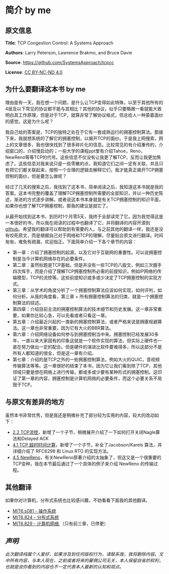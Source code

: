 # 简介 by me

## 原文信息

**Title**: TCP Congestion Control: A Systems Approach

**Authors**: Larry Peterson, Lawrence Brakmo, and Bruce Davie

**Source**: https://github.com/SystemsApproach/tcpcc

**License**: [CC BY-NC-ND 4.0](https://creativecommons.org/licenses/by-nc-nd/4.0)

## 为什么要翻译这本书 by me

理由是有一天，我在想一个问题，是什么让TCP变得如此特殊，以至于其他所有的4层及以下常见的协议都不能与其相比？其他的协议，似乎只要略微一看就能大致明白其工作原理，但是对于TCP，就算非常了解协议格式，但总给人一种蒙着面纱的感觉。这是为什么呢？

我自己给的答案是，TCP的独特之处在于它有一套成熟运行的拥塞控制算法。那接下来，我就想系统的了解它的拥塞控制，以揭开TCP的面纱。于是我上网搜索，网上的文章很多，我也很快找到了很多碎片化的信息。比较常见的有介绍重传的，介绍窗口的，介绍慢启动的；一些大学的课程ppt里有介绍Tahoe，Reno，NewReno等等TCP的代号。这些信息不仅没有让我更了解TCP，反而让我更加焦虑了。这些信息对我来说只是一些零散的点，我知道它们之间一定有关联，并且只有把它们都关联起来，按照一个合理的逻辑去解释它们，我才能真正揭开TCP拥塞控制的面纱，但是要怎么做呢？

经过了几天的搜索之后，我找到了这本书，简单阅读之后，我知道这本书就是我的答案。这本书完整的覆盖了理解TCP拥塞控制所需要的全部知识，并以一种历史陈述，渐进的方式逐步讲解。或者说这本书本身就是有关TCP拥塞控制的知识平面，如果你也想了解TCP拥塞控制，那我的建议是就它了。

从最开始找到这本书，到历时1个月零5天，我终于全部读完了它。因为我觉得这是一本很好的书，所以我在阅读的过程中也翻译了它，并将翻译的内容开源到 [github](https://github.com/huihongxiao/TCP-Congestion-Control-A-Systems-Approach)。希望我的翻译可以帮助到有需要的人。与之前其他的翻译一样，我还是没有咬死原文，而是根据自己对于网络和TCP的理解，尽量贴合原文进行翻译。时间匆匆，难免有疏漏，欢迎指正。下面简单介绍一下各个章节的内容：

* 第一章：介绍了拥塞控制的起源，以及它对于互联网的重要性。可以说拥塞控制是当今计算机网络存在的必要条件。
* 第二章：虽然标题是TCP基础，但是并没有一些TCP的八股文，例如三次握手四次挥手，而是介绍了理解TCP拥塞控制所必需的前提知识，例如IP网络的传输模型，TCP的流控等。这些前提知识或多或少决定了TCP拥塞控制的实现方式。
* 第三章：从学术的角度分析了一个拥塞控制算法应该如何实现，如何评判，如何分析。从我的角度看，第三章 + 所有拥塞控制算法的归类，就是一个拥塞控制算法的综述。
* 第四章：介绍目前主流的拥塞控制算法的技术细节和历史发展。这一章非常重要，如果你比较心急，可以先看或者只看这一章。
* 第五章：介绍最近兴起的一类新的拥塞控制算法，或者严格来说是拥塞规避算法。这一章也非常重要，因为它有大火的BBR算法。
* 第六章：介绍网络设备如何参与到拥塞控制当中来。拥塞控制已经发展30多年，一直以来大家固有的印象这就是一个软件实现的算法，但实际上硬件也一直在努力做出一定的配合。但是硬件的演进比软件要难得多，所以这部分不是所有人都知道的很全，但是这一章有介绍。
* 第七章：介绍的是TCP之外的一些拥塞控制算法，例如大火的QUIC，音视频传输算法等等。这一章很好的结束了本书，因为它让我们看到除了TCP，其他领域只要是想在网络上进行传输，都或多或少要有某种形式的拥塞控制。这印证了第一章的内容，拥塞控制是计算机网络的必要条件，而这个必要关系不局限于TCP。

## 与原文有差异的地方

虽然本书非常优秀，但是我还是稍微补充了部分较为实用的内容，较大的改动如下：

* [2.2 TCP流控](chapter-2-tcp-ji-chu/2.2-ke-kao-de-zi-jie-liu-reliable-bytestream/)，新增了一个子节，稍微展开介绍了一下如何打开关闭Nagle算法和Delayed ACK
* [4.1 TCP 超时时间计算](chapter-4-controlbased-tcp-yong-sai-kong-zhi-suan-fa/4.1-tcp-chao-shi-shi-jian-ji-suan/)，新增了一个子节，补全了Jacobson/Karels 算法，并详细介绍了 RFC6298 和 Linux RTO 的实现方法。
* [4.5 NewReno](chapter-4-controlbased-tcp-yong-sai-kong-zhi-suan-fa/4.5-qi-ta-de-xiu-xiu-bu-bu-tcp-newreno.md)，有关NewReno原著介绍的太抽象了，但这又是一个很重要的TCP变种，我在本节最后通过了一个具体的例子来介绍 NewReno 的传输过程。

## 其他翻译

如果你对计算机，分布式系统也比较感兴趣，不妨看看下面我的其他翻译。

* [MIT6.s081 - 操作系统](https://mit-public-courses-cn-translatio.gitbook.io/mit6-s081/)
* [MIT6.824 - 分布式系统](https://mit-public-courses-cn-translatio.gitbook.io/mit6-824/)
* [MIT6.829 - 计算机网络 ](https://mit-public-courses-cn-translatio.gitbook.io/mit6.829/)（只有前三章，已停更）

## _声明_

_此次翻译纯属个人爱好，如果涉及到任何版权行为，请联系我，我将删除内容。文中所有内容，与本人现在，之前或者将来的雇佣公司无关，本人保留自省的权利，也就是说你看到的内容也不一定代表本人最新的认知和观点。_
